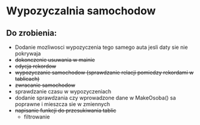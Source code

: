# Wypozyczalnia samochodow

## Do zrobienia:
- Dodanie mozliwosci wypozyczenia tego samego auta jesli daty sie nie pokrywaja
- ~~dokonczenie usuwania w mainie~~
- ~~edycja rekordow~~
- ~~wypozyczanie samochodow (sprawdzanie relacji pomiedzy rekordami w tablicach)~~
- ~~zwracanie samochodow~~
- sprawdzanie czasu w wypozyczeniach
- dodanie sprawdzania czy wprowadzone dane w MakeOsoba() sa poprawne i mieszcza sie w zmiennych
- ~~napisanie funkcji do przesukiwania tablic~~
	- filtrowanie

